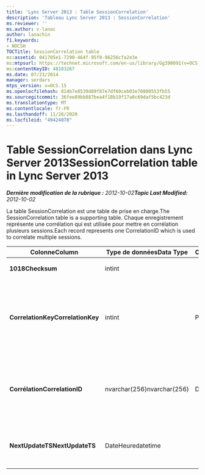 ```yaml
---
title: 'Lync Server 2013 : Table SessionCorrelation'
description: 'Tableau Lync Server 2013 : SessionCorrelation'
ms.reviewer: ''
ms.author: v-lanac
author: lanachin
f1.keywords:
- NOCSH
TOCTitle: SessionCorrelation table
ms:assetid: 041705e1-7290-464f-95f8-96256cfa2e3e
ms:mtpsurl: https://technet.microsoft.com/en-us/library/Gg398091(v=OCS.15)
ms:contentKeyID: 48183267
ms.date: 07/23/2014
manager: serdars
mtps_version: v=OCS.15
ms.openlocfilehash: 814b7e8539d89f87e7df60ceb03e70800553fb55
ms.sourcegitcommit: 36fee89bb887bea4f18b19f17a8c69daf5bc423d
ms.translationtype: MT
ms.contentlocale: fr-FR
ms.lasthandoff: 11/26/2020
ms.locfileid: "49424078"
---
```

# <a name="sessioncorrelation-table-in-lync-server-2013"></a><span data-ttu-id="e8272-103">Table SessionCorrelation dans Lync Server 2013</span><span class="sxs-lookup"><span data-stu-id="e8272-103">SessionCorrelation table in Lync Server 2013</span></span>

<div data-xmlns="http://www.w3.org/1999/xhtml">

<div class="topic" data-xmlns="http://www.w3.org/1999/xhtml" data-msxsl="urn:schemas-microsoft-com:xslt" data-cs="https://msdn.microsoft.com/">

<div data-asp="https://msdn2.microsoft.com/asp">



</div>

<div id="mainSection">

<div id="mainBody"><span data-ttu-id="e8272-104">

<span> </span></span><span class="sxs-lookup"><span data-stu-id="e8272-104">

<span> </span></span></span>

<span data-ttu-id="e8272-105">_**Dernière modification de la rubrique :** 2012-10-02_</span><span class="sxs-lookup"><span data-stu-id="e8272-105">_**Topic Last Modified:** 2012-10-02_</span></span>

<span data-ttu-id="e8272-106">La table SessionCorrelation est une table de prise en charge.</span><span class="sxs-lookup"><span data-stu-id="e8272-106">The SessionCorrelation table is a supporting table.</span></span> <span data-ttu-id="e8272-107">Chaque enregistrement représente une corrélation qui est utilisée pour mettre en corrélation plusieurs sessions.</span><span class="sxs-lookup"><span data-stu-id="e8272-107">Each record represents one CorrelationID which is used to correlate multiple sessions.</span></span>


<table>
<colgroup>
<col style="width: 25%" />
<col style="width: 25%" />
<col style="width: 25%" />
<col style="width: 25%" />
</colgroup>
<thead>
<tr class="header">
<th><span data-ttu-id="e8272-108"><strong>Colonne</strong></span><span class="sxs-lookup"><span data-stu-id="e8272-108"><strong>Column</strong></span></span></th>
<th><span data-ttu-id="e8272-109"><strong>Type de données</strong></span><span class="sxs-lookup"><span data-stu-id="e8272-109"><strong>Data Type</strong></span></span></th>
<th><span data-ttu-id="e8272-110"><strong>Clé/Index</strong></span><span class="sxs-lookup"><span data-stu-id="e8272-110"><strong>Key/Index</strong></span></span></th>
<th><span data-ttu-id="e8272-111"><strong>Details</strong></span><span class="sxs-lookup"><span data-stu-id="e8272-111"><strong>Details</strong></span></span></th>
</tr>
</thead>
<tbody>
<tr class="odd">
<td><p><span data-ttu-id="e8272-112"><strong>1018</strong></span><span class="sxs-lookup"><span data-stu-id="e8272-112"><strong>Checksum</strong></span></span></p></td>
<td><p><span data-ttu-id="e8272-113">int</span><span class="sxs-lookup"><span data-stu-id="e8272-113">int</span></span></p></td>
<td></td>
<td></td>
</tr>
<tr class="even">
<td><p><span data-ttu-id="e8272-114"><strong>CorrelationKey</strong></span><span class="sxs-lookup"><span data-stu-id="e8272-114"><strong>CorrelationKey</strong></span></span></p></td>
<td><p><span data-ttu-id="e8272-115">int</span><span class="sxs-lookup"><span data-stu-id="e8272-115">int</span></span></p></td>
<td><p><span data-ttu-id="e8272-116">Principal</span><span class="sxs-lookup"><span data-stu-id="e8272-116">Primary</span></span></p></td>
<td><p><span data-ttu-id="e8272-117">Numéro unique identifiant ce serveur de conférence A/V.</span><span class="sxs-lookup"><span data-stu-id="e8272-117">Unique number identifying this A/V Conferencing Server.</span></span></p></td>
</tr>
<tr class="odd">
<td><p><span data-ttu-id="e8272-118"><strong>Corrélation</strong></span><span class="sxs-lookup"><span data-stu-id="e8272-118"><strong>CorrelationID</strong></span></span></p></td>
<td><p><span data-ttu-id="e8272-119">nvarchar(256)</span><span class="sxs-lookup"><span data-stu-id="e8272-119">nvarchar(256)</span></span></p></td>
<td><p><span data-ttu-id="e8272-120">Différent</span><span class="sxs-lookup"><span data-stu-id="e8272-120">Unique</span></span></p></td>
<td><p><span data-ttu-id="e8272-121">Les sessions corrélées auront le même ID de corrélation.</span><span class="sxs-lookup"><span data-stu-id="e8272-121">Sessions that are correlated will have the same correlation ID.</span></span></p></td>
</tr>
<tr class="even">
<td><p><span data-ttu-id="e8272-122"><strong>NextUpdateTS</strong></span><span class="sxs-lookup"><span data-stu-id="e8272-122"><strong>NextUpdateTS</strong></span></span></p></td>
<td><p><span data-ttu-id="e8272-123">DateHeure</span><span class="sxs-lookup"><span data-stu-id="e8272-123">datetime</span></span></p></td>
<td><p> </p></td>
<td><p><span data-ttu-id="e8272-124">Pour un usage interne uniquement.</span><span class="sxs-lookup"><span data-stu-id="e8272-124">For internal use only.</span></span></p></td>
</tr>
</tbody>
</table><span data-ttu-id="e8272-125">


</div>

<span> </span>

</div>

</div>

</span><span class="sxs-lookup"><span data-stu-id="e8272-125">


</div>

<span> </span>

</div>

</div>

</span></span></div>

